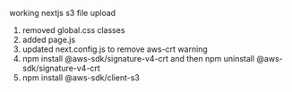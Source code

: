 working nextjs s3 file upload

1. removed global.css classes
2. added page.js
3. updated next.config.js to remove aws-crt warning
4. npm install @aws-sdk/signature-v4-crt and then npm uninstall @aws-sdk/signature-v4-crt
5. npm install @aws-sdk/client-s3
